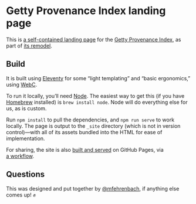 # Getty Provenance Index landing page

This is [a self-contained landing page](index.webc) for the [Getty Provenance Index](https://www.getty.edu/research/tools/provenance/), as part of [its remodel](https://www.getty.edu/research/tools/provenance/provenance_remodel/index.html).

## Build

It is built using [Eleventy](https://www.11ty.dev) for some “light templating” and “basic ergonomics,” using [WebC](https://www.11ty.dev/docs/languages/webc/).

To run it locally, you’ll need [Node](https://nodejs.org/en). The easiest way to get this (if you have [Homebrew](https://brew.sh) installed) is `brew install node`. Node will do everything else for us, as is custom.

Run `npm install` to pull the dependencies, and `npm run serve` to work locally. The page is output to the `_site` directory (which is not in version control)—with all of its assets bundled into the HTML for ease of implementation.

For sharing, the site is also [built and served](https://mfehrenbach.github.io/getty-provenance-landing/) on GitHub Pages, via [a workflow](.github/workflows/build-deploy.yml).

## Questions

This was designed and put together by [@mfehrenbach](https://github.com/mfehrenbach), if anything else comes up! ✊
